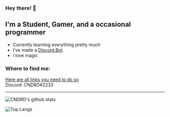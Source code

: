 ### Hey there! 👋  

## I'm a Student, Gamer, and a occasional programmer  
- Currently learning everything pretty much  
- I've made a [Discord Bot](https://github.com/CNDRD/Bruce)  
- I love magic  

### Where to find me:  
[Here are all links you need to do so](https://cndrd.github.io/)  
Discord: CNDRD#2233

---  

![CNDRD's github stats](https://github-readme-stats.vercel.app/api?username=CNDRD&count_private=true&show_icons=true&theme=github_dark&hide_border=true)  

![Top Langs](https://github-readme-stats.vercel.app/api/top-langs/?username=CNDRD&layout=compact&theme=github_dark&hide_border=true)  
